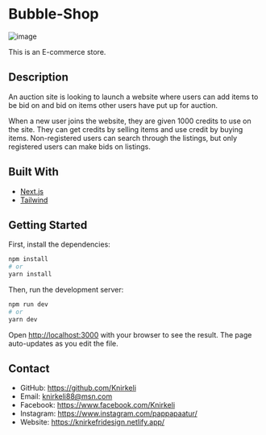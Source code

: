 # Bubble-Shop

![image](https://user-images.githubusercontent.com/52622303/164316813-4b12d99f-aeb7-4069-85cf-e72b3a50ac99.png)

This is an E-commerce store.

## Description

An auction site is looking to launch a website where users can add items to be bid on and bid on items other users have put up for auction.

When a new user joins the website, they are given 1000 credits to use on the site. They can get credits by selling items and use credit by buying items. Non-registered users can search through the listings, but only registered users can make bids on listings.

## Built With

- [Next.js](https://nextjs.org/)
- [Tailwind](https://tailwindcss.com/)

## Getting Started

First, install the dependencies:

```bash
npm install
# or
yarn install
```

Then, run the development server:

```bash
npm run dev
# or
yarn dev
```

Open [http://localhost:3000](http://localhost:3000) with your browser to see the result. The page auto-updates as you edit the file.

## Contact

- GitHub: https://github.com/Knirkeli
- Email: knirkeli88@msn.com
- Facebook: https://www.facebook.com/Knirkeli
- Instagram: https://www.instagram.com/pappapaatur/
- Website: https://knirkefridesign.netlify.app/
